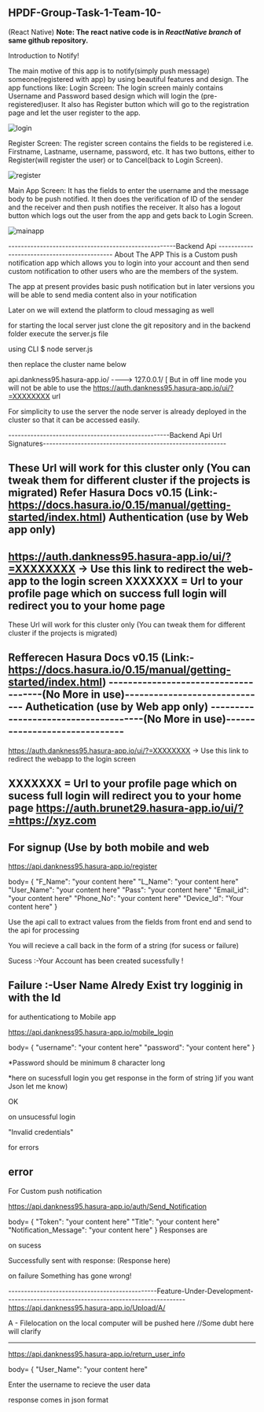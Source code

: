 ## HPDF-Group-Task-1-Team-10-
(React Native)
<b>Note: The react native code is in <i>ReactNative branch</i> of same github repository.</b>

Introduction to Notify!

The main motive of this app is to notify(simply push message) someone(registered with app) by using beautiful features and design.
The app functions like:
Login Screen:
The login screen mainly contains Username and Password based design which will login the (pre-registered)user.
It also has Register button which will go to the registration page and let the user register to the app.

![login](https://user-images.githubusercontent.com/34096221/35780681-2db60f96-0a05-11e8-8846-800e0ee1d472.png)


Register Screen:
The register screen contains the fields to be registered i.e. Firstname, Lastname, username, password, etc.
It has two buttons, either to Register(will register the user) or to Cancel(back to Login Screen).

![register](https://user-images.githubusercontent.com/34096221/35780690-5eff970c-0a05-11e8-8014-b548986f68d8.png)


Main App Screen:
It has the fields to enter the username and the message body to be push notified. It then does the verification of ID of the sender
and the receiver and then push notifies the receiver.
It also has a logout button which logs out the user from the app and gets back to Login Screen.

![mainapp](https://user-images.githubusercontent.com/34096221/35780712-95cb3a20-0a05-11e8-9385-d5f280cb31ad.png)

-----------------------------------------------------Backend Api --------------------------------------------
About The APP
This is a Custom push notification app which allows you to login into your account and then send custom notification to other users who are 
the members of the system.

The app at present provides basic push notification but in later versions you will be able to send media content also in your notification 

Later on we will extend the platform to cloud messaging as well 

for starting the local server just clone the git repository and in the backend folder execute the server.js file

using CLI $ node server.js 

then replace the cluster name below 

api.dankness95.hasura-app.io/ ----> 127.0.0.1/  [ But in off line mode you will not be able to use the https://auth.dankness95.hasura-app.io/ui/?=XXXXXXXX url

For simplicity to use the server the node server is already deployed in the cluster so that it can be accessed easily.

---------------------------------------------------Backend Api Url Signatures----------------------------------------------------------

These Url will work for this cluster only (You can tweak them for different cluster if the projects is migrated)
Refer Hasura Docs v0.15 (Link:-https://docs.hasura.io/0.15/manual/getting-started/index.html)
Authentication (use by Web app only)
----------------------------------------------------
https://auth.dankness95.hasura-app.io/ui/?=XXXXXXXX -> Use this link to redirect the web-app to the login screen
XXXXXXX = Url to your profile page which on success full login will redirect you to your home page 
--------------------------------------------------------------------------------------------
These Url will work for this cluster only (You can tweak them for different cluster if the projects is migrated)

Refferecen Hasura Docs v0.15 (Link:-https://docs.hasura.io/0.15/manual/getting-started/index.html)
-------------------------------------(No More in use)------------------------------
Authetication (use by Web app only) -------------------------------------(No More in use)------------------------------
----------------------------------------------------
https://auth.dankness95.hasura-app.io/ui/?=XXXXXXXX -> Use this link to redirect the webapp to the login screen

XXXXXXX = Url to your profile page which on sucess full login will redirect you to your home page 
https://auth.brunet29.hasura-app.io/ui/?=https://xyz.com
--------------------------------------------------------------------------------------------
For signup (Use by both mobile and web
---------------------------------------------------------------------------------------
https://api.dankness95.hasura-app.io/register

body= {
    "F_Name": "your content here"
    "L_Name": "your content here"
    "User_Name": "your content here"
    "Pass": "your content here"
    "Email_id": "your content here"
    "Phone_No": "your content here"
    "Device_Id": "Your content here"
  }

Use the api call to extract values from the fields from front end and send to the api for processing 

You will recieve a call back in the form of a string (for sucess or failure)

Sucess :-Your Account has been created sucessfully !

Failure :-User Name Alredy Exist try logginig in with the Id
-------------------------------------------------------------------------------------
for authenticationg to Mobile app

https://api.dankness95.hasura-app.io/mobile_login

body= {
    "username": "your content here"
    "password": "your content here"
}

*Password should be minimum 8 character long

*here on sucessfull login you get response in the form of string )if you want Json let me know)

OK

on unsucessful login

"Invalid credentials" 

for errors 

error
-----------------------------------------------------------------------------------------------------
For Custom push notification

https://api.dankness95.hasura-app.io/auth/Send_Notification

body= {
    "Token": "your content here"
    "Title": "your content here"
    "Notification_Message": "your content here"
}
Responses are

on sucess

Successfully sent with response: (Response here)

on failure
Something has gone wrong!

-----------------------------------------------Feature-Under-Development---------------------------------------------------------
https://api.dankness95.hasura-app.io/Upload/A/

A - Filelocation on the local computer will be pushed here //Some dubt here will clarify

-----------------------------------------------------------------------------------------------
https://api.dankness95.hasura-app.io/return_user_info

body= {
    "User_Name": "your content here"

Enter the username to recieve the user data 

response comes in json format
